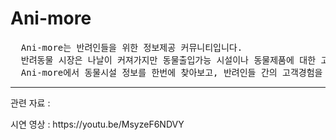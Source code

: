 Ani-more
========

<pre>
  Ani-more는 반려인들을 위한 정보제공 커뮤니티입니다.
  반려동물 시장은 나날이 커져가지만 동물출입가능 시설이나 동물제품에 대한 고객경험은 여전히 찾기 어려운 상황입니다.
  Ani-more에서 동물시설 정보를 한번에 찾아보고, 반려인들 간의 고객경험을 공유해보세요!
</pre>
<hr>
<p>관련 자료 : </p> 
<p>시연 영상 : https://youtu.be/MsyzeF6NDVY</p> 

